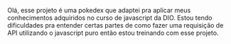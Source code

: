 Olá, esse projeto é uma pokedex que adaptei pra aplicar meus conhecimentos adquiridos no curso de javascript da DIO. Estou tendo dificuldades pra entender certas partes de como fazer uma requisição de API utilizando o javascript puro então estou treinando com esse projeto.
